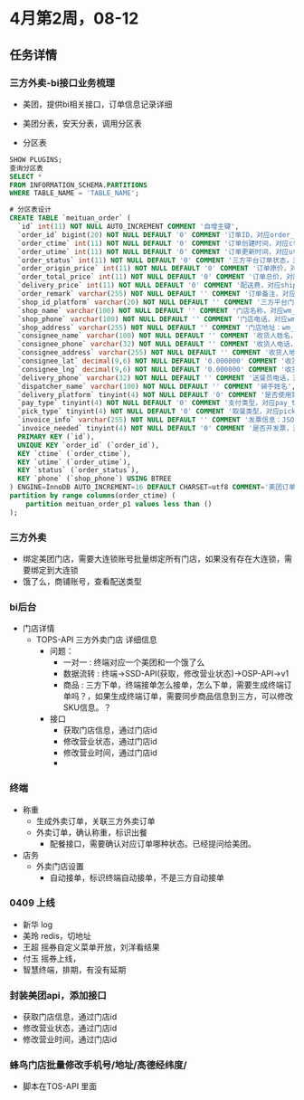 # <a name="top">4月第2周，08-12</a> 

## 任务详情

### 三方外卖-bi接口业务梳理

- 美团，提供bi相关接口，订单信息记录详细

- 美团分表，安天分表，调用分区表

- 分区表

```sql
SHOW PLUGINS;
查询分区表
SELECT *
FROM INFORMATION_SCHEMA.PARTITIONS
WHERE TABLE_NAME = 'TABLE_NAME';
```

```sql
# 分区表设计
CREATE TABLE `meituan_order` (
  `id` int(11) NOT NULL AUTO_INCREMENT COMMENT '自增主键',
  `order_id` bigint(20) NOT NULL DEFAULT '0' COMMENT '订单ID，对应order_id',
  `order_ctime` int(11) NOT NULL DEFAULT '0' COMMENT '订单创建时间，对应ctime',
  `order_utime` int(11) NOT NULL DEFAULT '0' COMMENT '订单更新时间，对应utime',
  `order_status` int(11) NOT NULL DEFAULT '0' COMMENT '三方平台订单状态，对应status 1用户已提交订单 2向商家推送订单 3商家已收到 4商家已确认 6订单配送中 7订单已送达 8订单已完成 9订单已取消',
  `order_origin_price` int(11) NOT NULL DEFAULT '0' COMMENT '订单原价，对应original_price',
  `order_total_price` int(11) NOT NULL DEFAULT '0' COMMENT '订单总价，对应total',
  `delivery_price` int(11) NOT NULL DEFAULT '0' COMMENT '配送费，对应shipping_fee',
  `order_remark` varchar(255) NOT NULL DEFAULT '' COMMENT '订单备注，对应caution',
  `shop_id_platform` varchar(20) NOT NULL DEFAULT '' COMMENT '三方平台门店ID，对应app_poi_code',
  `shop_name` varchar(100) NOT NULL DEFAULT '' COMMENT '门店名称，对应wm_poi_name',
  `shop_phone` varchar(100) NOT NULL DEFAULT '' COMMENT '门店电话，对应wm_poi_phone',
  `shop_address` varchar(255) NOT NULL DEFAULT '' COMMENT '门店地址：wm_poi_address',
  `consignee_name` varchar(100) NOT NULL DEFAULT '' COMMENT '收货人姓名，对应recipient_name',
  `consignee_phone` varchar(32) NOT NULL DEFAULT '' COMMENT '收货人电话，对应recipient_phone',
  `consignee_address` varchar(255) NOT NULL DEFAULT '' COMMENT '收货人地址，对应recipient_address',
  `consignee_lat` decimal(9,6) NOT NULL DEFAULT '0.000000' COMMENT '收货人纬度，对应latitude',
  `consignee_lng` decimal(9,6) NOT NULL DEFAULT '0.000000' COMMENT '收货人经度，对应longitude',
  `delivery_phone` varchar(32) NOT NULL DEFAULT '' COMMENT '送餐员电话，对应shipper_phone 和骑手电话dispatcher_mobile合并',
  `dispatcher_name` varchar(100) NOT NULL DEFAULT '' COMMENT '骑手姓名',
  `delivery_platform` tinyint(4) NOT NULL DEFAULT '0' COMMENT '是否使用第三方平台配送，对应is_third_shipping',
  `pay_type` tinyint(4) NOT NULL DEFAULT '0' COMMENT '支付类型，对应pay_type，1表货到付款，2表在线支付',
  `pick_type` tinyint(4) NOT NULL DEFAULT '0' COMMENT '取餐类型，对应pick_type，0：普通取餐；1：到店取餐',
  `invoice_info` varchar(255) NOT NULL DEFAULT '' COMMENT '发票信息：JSON序列化，包含：invoice_title, taxpayer_id',
  `invoice_needed` tinyint(4) NOT NULL DEFAULT '0' COMMENT '是否开发票，对应has_invoiced',
  PRIMARY KEY (`id`),
  UNIQUE KEY `order_id` (`order_id`),
  KEY `ctime` (`order_ctime`),
  KEY `utime` (`order_utime`),
  KEY `status` (`order_status`),
  KEY `phone` (`shop_phone`) USING BTREE
) ENGINE=InnoDB AUTO_INCREMENT=16 DEFAULT CHARSET=utf8 COMMENT='美团订单'
partition by range columns(order_ctime) (
    partition meituan_order_p1 values less than ()
);

```

### 三方外卖

- 绑定美团门店，需要大连锁账号批量绑定所有门店，如果没有存在大连锁，需要绑定到大连锁
- 饿了么，商铺账号，查看配送类型

### bi后台

- 门店详情
    - TOPS-API 三方外卖门店 详细信息
        - 问题：
            - 一对一 : 终端对应一个美团和一个饿了么
            - 数据流转 : 终端->SSD-API(获取，修改营业状态)->OSP-API->v1
            - 商品 : 三方下单，终端接单怎么接单，怎么下单，需要生成终端订单吗？，如果生成终端订单，需要同步商品信息到三方，可以修改SKU信息。？
        - 接口
            - 获取门店信息，通过门店id
            - 修改营业状态，通过门店id
            - 修改营业时间，通过门店id
            - 
        
### 终端

- 称重
    - 生成外卖订单，关联三方外卖订单
    - 外卖订单，确认称重，标识出餐
        - 配餐接口，需要确认对应订单哪种状态。已经提问给美团。
- 店务
    - 外卖门店设置
        - 自动接单，标识终端自动接单，不是三方自动接单



### 0409 上线

- 新华 log
- 美玲 redis，切地址
- 王超 摇券自定义菜单开放，刘洋看结果
- 付玉 摇券上线，
- 智慧终端，排期，有没有延期


### 封装美团api，添加接口

- 获取门店信息，通过门店id
- 修改营业状态，通过门店id
- 修改营业时间，通过门店id


### 蜂鸟门店批量修改手机号/地址/高德经纬度/

- 脚本在TOS-API 里面